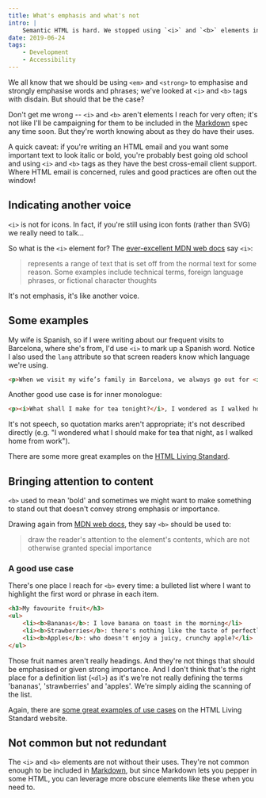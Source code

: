 ```yaml
---
title: What's emphasis and what's not
intro: |
    Semantic HTML is hard. We stopped using `<i>` and `<b>` elements in favour of `<em>` and `<strong>`, but are `<i>` and `<b>` still useful?
date: 2019-06-24
tags:
    - Development
    - Accessibility
---
```


We all know that we should be using `<em>` and `<strong>` to emphasise and strongly emphasise words and phrases; we've looked at `<i>` and `<b>` tags with disdain. But should that be the case?

Don't get me wrong -- `<i>` and `<b>` aren't elements I reach for very often; it's not like I'll be campaigning for them to be included in the [Markdown](/resources/markdown-cheatsheet)  spec any time soon. But they're worth knowing about as they do have their uses.

A quick caveat: if you're writing an HTML email and you want some important text to look italic or bold, you're probably best going old school and using `<i>` and `<b>` tags as they have the best cross-email client support. Where HTML email is concerned, rules and good practices are often out the window!


## Indicating another voice

`<i>` is not for icons. In fact, if you're still using icon fonts (rather than SVG) we really need to talk…

So what is the `<i>` element for? The [ever-excellent MDN web docs](https://developer.mozilla.org/en-US/docs/Web/HTML/Element/b) say `<i>`:

> represents a range of text that is set off from the normal text for some reason. Some examples include technical terms, foreign language phrases, or fictional character thoughts

It's not emphasis, it's like another voice.

## Some examples

My wife is Spanish, so if I were writing about our frequent visits to Barcelona, where she's from, I'd use `<i>` to mark up a Spanish word. Notice I also used the `lang` attribute so that screen readers know which language we're using.

```html
<p>When we visit my wife’s family in Barcelona, we always go out for <i lang="es">tapas</i> and a few drinks.</p>
```

Another good use case is for inner monologue:

```html
<p><i>What shall I make for tea tonight?</i>, I wondered as I walked home from work.</p>
```

It's not speech, so quotation marks aren't appropriate; it's not described directly (e.g. "I wondered what I should make for tea that night, as I walked home from work").

There are some more great examples on the [HTML Living Standard](https://html.spec.whatwg.org/multipage/text-level-semantics.html#the-i-element).


## Bringing attention to content

`<b>` used to mean 'bold' and sometimes we might want to make something to stand out that doesn't convey strong emphasis or importance.

Drawing again from [MDN web docs](https://developer.mozilla.org/en-US/docs/Web/HTML/Element/b), they say `<b>` should be used to:

> draw the reader's attention to the element's contents, which are not otherwise granted special importance

### A good use case

There's one place I reach for `<b>` every time: a bulleted list where I want to highlight the first word or phrase in each item.

```html
<h3>My favourite fruit</h3>
<ul>
    <li><b>Bananas</b>: I love banana on toast in the morning</li>
    <li><b>Strawberries</b>: there's nothing like the taste of perfectly ripe strawberries</li>
    <li><b>Apples</b>: who doesn't enjoy a juicy, crunchy apple?</li>
</ul>
```

Those fruit names aren't really headings. And they're not things that should be emphasised or given strong importance. And I don't think that's the right place for a definition list (`<dl>`) as it's we're not really defining the terms 'bananas', 'strawberries' and 'apples'. We're simply aiding the scanning of the list.

Again, there are [some great examples of use cases](https://html.spec.whatwg.org/multipage/text-level-semantics.html#the-b-element) on the HTML Living Standard website.


## Not common but not redundant

The `<i>` and `<b>` elements are not without their uses. They're not common enough to be included in [Markdown](/resources/markdown-cheatsheet), but since Markdown lets you pepper in some HTML, you can leverage more obscure elements like these when you need to.

